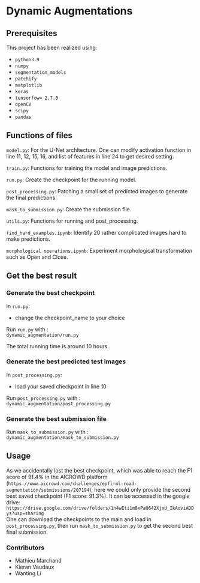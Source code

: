 # Dynamic Augmentations 

## Prerequisites

This project has been realized using:
* `python3.9`
* `numpy`
* `segmentation_models`
* `patchify`
* `matplotlib`
* `keras`
* `tensorfow= 2.7.0`  
* `openCV`  
* `scipy`  
* `pandas` 

## Functions of files
`model.py`: For the U-Net architecture. One can modify activation function in line 11, 12, 15, 16, and list of features in line 24 to get desired setting.  

`train.py`: Functions for training the model and image predictions.

`run.py`: Create the checkpoint for the running model.

`post_processing.py`: Patching a small set of predicted images to generate the final predictions.

`mask_to_submission.py`: Create the submission file.

`utils.py`: Functions for running and post_processing.

`find_hard_examples.ipynb`: Identify 20 rather complicated images hard to make predictions.

`morphological operations.ipynb`: Experiment morphological transformation such as Open and Close.

## Get the best result

### Generate the best checkpoint 
In `run.py`:  
* change the checkpoint_name to your choice 

Run `run.py` with :  
`dynamic_augmentation/run.py`  

The total running time is around 10 hours.

### Generate the best predicted test images 
In `post_processing.py`:  
* load your saved checkpoint in line 10 

Run `post_processing.py` with :  
`dynamic_augmentation/post_processing.py`  

### Generate the best submission file
Run `mask_to_submission.py` with :  
`dynamic_augmentation/mask_to_submission.py` 

## Usage

As we accidentally lost the best checkpoint, which was able to reach the F1 score of 91.4% in the AICROWD platform (`https://www.aicrowd.com/challenges/epfl-ml-road-segmentation/submissions/207194`), here we could only provide the second best saved checkpoint (F1 score: 91.3%). It can be accessed in the google drive:
`https://drive.google.com/drive/folders/1n4wEti1m8xPaQ642XjxU_IkAoviADDys?usp=sharing`  
One can download the checkpoints to the main and load in `post_processing.py`, then run `mask_to_submission.py` to get the second best final submission.

### Contributors 

* Mathieu Marchand
* Kieran Vaudaux
* Wanting Li
